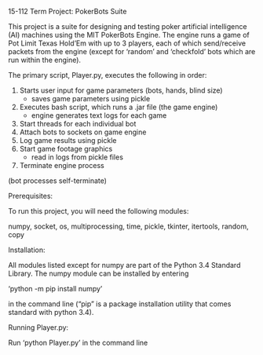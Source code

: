 15-112 Term Project: PokerBots Suite

This project is a suite for designing and testing poker artificial intelligence (AI) machines using the MIT PokerBots Engine. The engine runs a game of Pot Limit Texas Hold’Em with up to 3 players, each of which send/receive packets from the engine (except for ‘random’ and ‘checkfold’ bots which are run within the engine). 


The primary script, Player.py, executes the following in order:

1. Starts user input for game parameters (bots, hands, blind size)
	- saves game parameters using pickle
2. Executes bash script, which runs a .jar file (the game engine)
	- engine generates text logs for each game
3. Start threads for each individual bot
4. Attach bots to sockets on game engine
5. Log game results using pickle
6. Start game footage graphics
	- read in logs from pickle files
7. Terminate engine process

(bot processes self-terminate)

Prerequisites:

To run this project, you will need the following modules:

numpy,
socket,
os,
multiprocessing,
time,
pickle,
tkinter,
itertools,
random,
copy

Installation:

All modules listed except for numpy are part of the Python 3.4 Standard Library. The numpy module can be installed by entering 

‘python -m pip install numpy’ 

in the command line (“pip” is a package installation utility that comes standard with python 3.4). 

Running Player.py:

Run ‘python Player.py’ in the command line 
